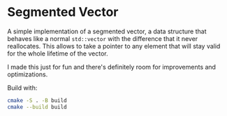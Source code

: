 # Segmented Vector

A simple implementation of a segmented vector, a data structure that behaves like a normal `std::vector` with the difference that it never reallocates.
This allows to take a pointer to any element that will stay valid for the whole lifetime of the vector.

I made this just for fun and there's definitely room for improvements and optimizations.

Build with:

```bash
cmake -S . -B build
cmake --build build
```
